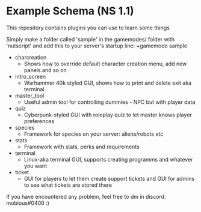 Example Schema (NS 1.1)
=============
This repository contains plugins you can use to learn some things

Simply make a folder called 'sample' in the gamemodes/ folder with 'nutscript' and add this to your server's startup line: +gamemode sample

* charcreation
  * Shows how to override default character creation menu, add new panels and so on
* intro_screen
  * Warhammer 40k styled GUI, shows how to print and delete exit aka terminal
* master_tool
  * Useful admin tool for controlling dummies - NPC but with player data  
* quiz
  * Cyberpunk-styled GUI with roleplay quiz to let master knows player preferences
* species
  * Framework for species on your server: aliens/robots etc
* stats
  * Framework with stats, perks and requirements
* terminal
  * Linux-aka terminal GUI, supports creating programms and whatever you want
* ticket
  * GUI for players to let them create support tickets and GUI for admins to see what tickets are stored there

If you have encountered any problem, feel free to dm in discord: mobious#0400 :) 
